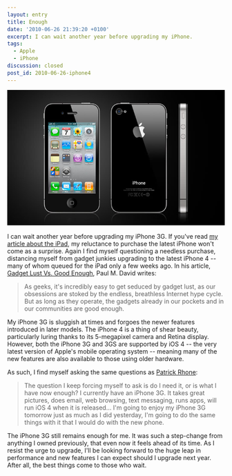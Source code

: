 ```yaml
---
layout: entry
title: Enough
date: '2010-06-26 21:39:20 +0100'
excerpt: I can wait another year before upgrading my iPhone.
tags:
  - Apple
  - iPhone
discussion: closed
post_id: 2010-06-26-iphone4
---
```

![The iPhone 4](/assets/images/2010/06/iphone4.jpg)

I can wait another year before upgrading my iPhone 3G. If you've read [my article about the iPad][1], my reluctance to purchase the latest iPhone won't come as a surprise. Again I find myself questioning a needless purchase, distancing myself from gadget junkies upgrading to the latest iPhone 4 -- many of whom queued for the iPad only a few weeks ago. In his article, [Gadget Lust Vs. Good Enough][2], Paul M. David writes:

> As geeks, it's incredibly easy to get seduced by gadget lust, as our obsessions are stoked by the endless, breathless Internet hype cycle. But as long as they operate, the gadgets already in our pockets and in our communities are good enough.

My iPhone 3G is sluggish at times and forgoes the newer features introduced in later models. The iPhone 4 is a thing of shear beauty, particularly luring thanks to its 5-megapixel camera and Retina display. However, both the iPhone 3G and 3GS are supported by iOS 4 -- the very latest version of Apple's mobile operating system -- meaning many of the new features are also available to those using older hardware.

As such, I find myself asking the same questions as [Patrick Rhone][3]:

> The question I keep forcing myself to ask is do I need it, or is what I have now enough? I currently have an iPhone 3G. It takes great pictures, does email, web browsing, text messaging, runs apps, will run iOS 4 when it is released... I'm going to enjoy my iPhone 3G tomorrow just as much as I did yesterday, I'm going to do the same things with it that I would do with the new phone.

The iPhone 3G still remains enough for me. It was such a step-change from anything I owned previously, that even now it feels ahead of its time. As I resist the urge to upgrade, I'll be looking forward to the huge leap in performance and new features I can expect should I upgrade next year. After all, the best things come to those who wait.

[1]: /2010/06/ipad
[2]: http://shareable.net/blog/gadget-lust-vs-good-enough
[3]: http://minimalmac.com/post/674245265/iphone-4-its-very-pretty-and-once-again
